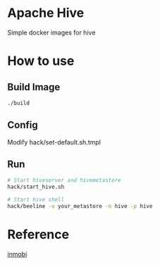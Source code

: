 # Apache Hive

Simple docker images for hive

# How to use

## Build Image

```bash
./build
```

## Config

Modify hack/set-default.sh.tmpl


## Run

```bash
# Start hiveserver and hivemetastore
hack/start_hive.sh

# Start hive shell
hack/beeline -u your_metastore -n hive -p hive
```

# Reference

[inmobi]("https://github.com/InMobi/docker-hive/blob/master/Dockerfile")
